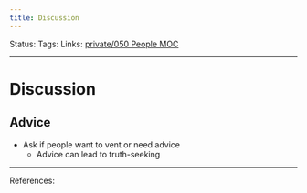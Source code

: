 ```yaml
---
title: Discussion
---
```

Status:
Tags:
Links: [private/050 People MOC](None)
___
# Discussion
## Advice
- Ask if people want to vent or need advice
	- Advice can lead to truth-seeking
___
References: